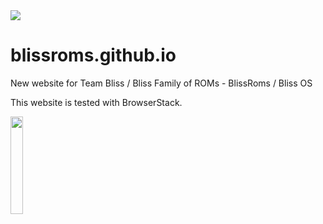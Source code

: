 <img src="https://raw.github.com/BlissRoms/platform_manifest/new-mm6.0/bliss-logo.png">

# blissroms.github.io
New website for Team Bliss / Bliss Family of ROMs - BlissRoms / Bliss OS












This website is tested with BrowserStack.

<img src="https://bstacksupport.zendesk.com/attachments/token/xOAbso67D0wIju4PyV3EplIZl/?name=browserstack-logo-600x315.png" width="20%" height="20%">
